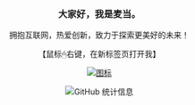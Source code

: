 <div align="center">
  
### 大家好，我是麦当。
拥抱互联网，热爱创新，致力于探索更美好的未来！

【鼠标🖱右键，在新标签页打开我】

[![图标](https://img.shields.io/static/v1?label=Java博客&message=CSDN&color=red)](https://blog.csdn.net/weixin_46344594?spm=1000.2115.3001.5343)

![GitHub 统计信息](https://github-readme-stats.vercel.app/api?username=hjg66-5&theme=solarized-dark&show_icons=true)
